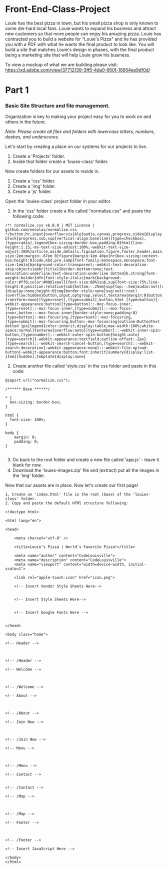 # Front-End-Class-Project

Louie has the best pizza in town, but his small pizza shop is only known to some die-hard local fans. Louie wants to expand his business and attract new customers so that more people can enjoy his amazing pizza. Louie has contracted you to build a website for "Louie's Pizza" and he has provided you with a PDF with what he wants the final product to look like. You will build a site that matches Louie's design in phases, with the final product being a marketing site that will help Louie grow his business.

To view a mockup of what we are building please visit: https://xd.adobe.com/view/37712139-3ff5-4da0-950f-16954ee9df0d/


Part 1
=========

### Basic Site Structure and file management.

Organization is key to making your project easy for you to work on and others in the future.

*Note: Please create all files and folders with lowercase letters, numbers, dashes, and underscores.*


Let's start by creating a place on our systems for our projects to live.

  1. Create a 'Projects' folder.
  2. Inside that folder create a 'louies-class' folder.

Now create folders for our assets to reside in.

   1. Create a 'css' folder.
   2. Create a 'img' folder.
   3. Create a 'js' folder.

Open the 'louies-class' project folder in your editor.

  1. In the 'css' folder create a file called "normalize.css" and paste the following code:

  ```
  /*! normalize.css v6.0.0 | MIT License | github.com/necolas/normalize.css */button,hr,input{overflow:visible}audio,canvas,progress,video{display:inline-block}progress,sub,sup{vertical-align:baseline}[type=checkbox],[type=radio],legend{box-sizing:border-box;padding:0}html{line-height:1.15;-ms-text-size-adjust:100%;-webkit-text-size-adjust:100%}article,aside,details,figcaption,figure,footer,header,main,menu,nav,section{display:block}h1{font-size:2em;margin:.67em 0}figure{margin:1em 40px}hr{box-sizing:content-box;height:0}code,kbd,pre,samp{font-family:monospace,monospace;font-size:1em}a{background-color:transparent;-webkit-text-decoration-skip:objects}abbr[title]{border-bottom:none;text-decoration:underline;text-decoration:underline dotted}b,strong{font-weight:bolder}dfn{font-style:italic}mark{background-color:#ff0;color:#000}small{font-size:80%}sub,sup{font-size:75%;line-height:0;position:relative}sub{bottom:-.25em}sup{top:-.5em}audio:not([controls]){display:none;height:0}img{border-style:none}svg:not(:root){overflow:hidden}button,input,optgroup,select,textarea{margin:0}button,select{text-transform:none}[type=reset],[type=submit],button,html [type=button]{-webkit-appearance:button}[type=button]::-moz-focus-inner,[type=reset]::-moz-focus-inner,[type=submit]::-moz-focus-inner,button::-moz-focus-inner{border-style:none;padding:0}[type=button]:-moz-focusring,[type=reset]:-moz-focusring,[type=submit]:-moz-focusring,button:-moz-focusring{outline:ButtonText dotted 1px}legend{color:inherit;display:table;max-width:100%;white-space:normal}textarea{overflow:auto}[type=number]::-webkit-inner-spin-button,[type=number]::-webkit-outer-spin-button{height:auto}[type=search]{-webkit-appearance:textfield;outline-offset:-2px}[type=search]::-webkit-search-cancel-button,[type=search]::-webkit-search-decoration{-webkit-appearance:none}::-webkit-file-upload-button{-webkit-appearance:button;font:inherit}summary{display:list-item}[hidden],template{display:none}
  ```

  2. Create another file called 'style.css' in the css folder and paste in this code:

  ```
  @import url("normalize.css");

  /****** Base ******/

  * {
    box-sizing: border-box;
  }

  html {
    font-size: 100%;
  }

  body {
      margin: 0;
      padding: 0;
  }


  ```

  3. Go back to the root folder and create a new file called 'app.js' - leave it blank for now.
  4. Download the 'louies-images.zip' file and (extract) put all the images in the 'img' folder.

  Now that our assets are in place. Now let's create our first page!

    1. Create an 'index.html' file in the root (base) of the 'louies-class' folder.
    2. Copy and paste the default HTMl structure following:

  ```
  <!doctype html>

  <html lang="en">

  <head>

      <meta charset="utf-8" />

      <title>Louie’s Pizza | World's Favorite Pizza!</title>

      <meta name="author" content="CodeLouisville">
      <meta name="description" content="CodeLouisville">
      <meta name="viewport" content="width=device-width, initial-scale=1">

      <link rel="apple-touch-icon" href="icon.png">

      <!-- Insert Vendor Style Sheets Here-->


      <!-- Insert Style Sheets Here-->


      <!-- Insert Google Fonts Here -->


  </head>

  <body class="home">

  <!-- Header -->



  <!-- /Header -->

  <!-- Welcome -->



  <!-- /Welcome -->

  <!-- About -->



  <!-- /About -->

  <!-- Join Now -->



  <!-- /Join Now -->

  <!-- Menu -->



  <!-- /Menu -->

  <!-- Contact -->


  <!-- /Contact -->

  <!-- /Map -->



  <!-- /Map -->

  <!-- Footer -->



  <!-- /Footer -->

  <!-- Insert JavaScript Here -->

  </body>
  </html>
  ```
